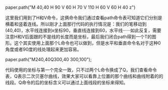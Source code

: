 
 paper.path("M 40,40 H 90 V 60 H 70 V 110 H 60 V 60 H 40 z")

这里我们用到了H和V命令，这俩命令我们通过查看path命令表可知道它们分别是横着和竖着连线。所以刚才上面那行代码的执行情况是：我们的笔移动到(40,40)，水平线连接到x坐标90，垂直线连接到60，水平线······如此反复，需要注意H和V后面跟的不是线的长度而是坐标，最后我们闭合path得到一个T的图形。这个其实使用上面那个L命令也可以做到，但是水平和垂直命令名对于这种0角度或者90度的线处理起来更加容易。

paper.path("M240,40Q300,40 300,100");

代码使用的坐标与第一个完全一致，只不过两个L命令换成了Q，我们查看命令表，Q表示二次贝塞尔曲线，效果大家可以看靠上位置的那个曲线和曲线附着的的线段。Q命令的后的坐标含义可以通过上面线段的坐标来得知。







